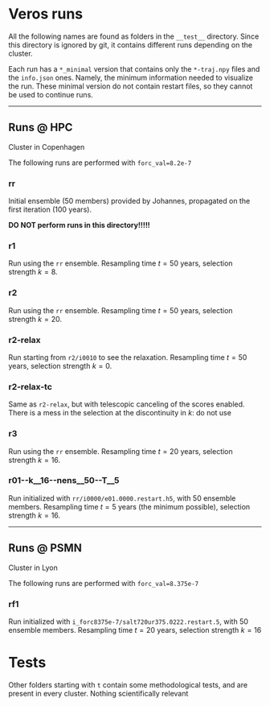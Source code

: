 # Veros runs

All the following names are found as folders in the `__test__` directory. Since this directory is ignored by git, it contains different runs depending on the cluster.

Each run has a `*_minimal` version that contains only the `*-traj.npy` files and the `info.json` ones. Namely, the minimum information needed to visualize the run. These minimal version do not contain restart files, so they cannot be used to continue runs.

---

## Runs @ HPC
Cluster in Copenhagen

The following runs are performed with `forc_val=8.2e-7`

### rr
Initial ensemble (50 members) provided by Johannes, propagated on the first iteration (100 years).

**DO NOT perform runs in this directory!!!!!**

### r1
Run using the `rr` ensemble. Resampling time $t=50$ years, selection strength $k=8$.

### r2
Run using the `rr` ensemble. Resampling time $t=50$ years, selection strength $k=20$.

### r2-relax
Run starting from `r2/i0010` to see the relaxation. Resampling time $t=50$ years, selection strength $k=0$.

### r2-relax-tc
Same as `r2-relax`, but with telescopic canceling of the scores enabled. There is a mess in the selection at the discontinuity in $k$: do not use

### r3
Run using the `rr` ensemble. Resampling time $t=20$ years, selection strength $k=16$.

### r01--k__16--nens__50--T__5
Run initialized with `rr/i0000/e01.0000.restart.h5`, with 50 ensemble members. Resampling time $t=5$ years (the minimum possible), selection strength $k=16$.

---

## Runs @ PSMN
Cluster in Lyon

The following runs are performed with `forc_val=8.375e-7`

### rf1
Run initialized with `i_forc8375e-7/salt720ur375.0222.restart.5`, with 50 ensemble members. Resampling time $t=20$ years, selection strength $k=16$


# Tests
Other folders starting with `t` contain some methodological tests, and are present in every cluster. Nothing scientifically relevant